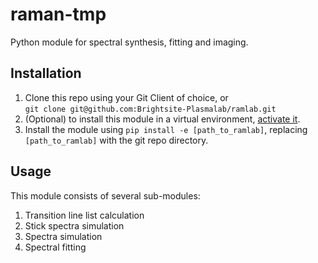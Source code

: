 # raman-tmp
Python module for spectral synthesis, fitting and imaging.

## Installation
1. Clone this repo using your Git Client of choice, or <br/>
`git clone git@github.com:Brightsite-Plasmalab/ramlab.git`
1. (Optional) to install this module in a virtual environment, [activate it](https://docs.python.org/3/library/venv.html#how-venvs-work).
1. Install the module using `pip install -e [path_to_ramlab]`, replacing `[path_to_ramlab]` with the git repo directory.

## Usage

This module consists of several sub-modules:
1. Transition line list calculation
2. Stick spectra simulation
3. Spectra simulation
4. Spectral fitting